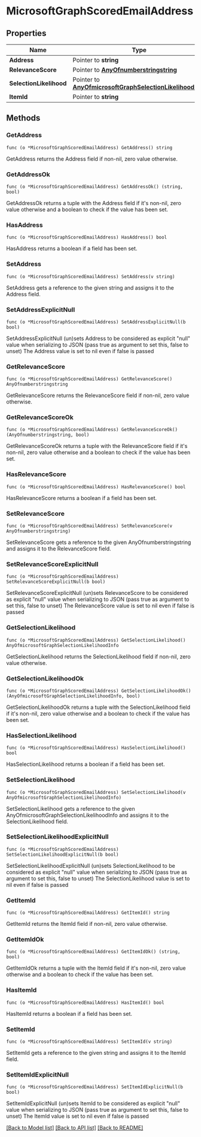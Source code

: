 # MicrosoftGraphScoredEmailAddress

## Properties

Name | Type | Description | Notes
------------ | ------------- | ------------- | -------------
**Address** | Pointer to **string** |  | [optional] 
**RelevanceScore** | Pointer to [**AnyOfnumberstringstring**](anyOf&lt;number,string,string&gt;.md) |  | [optional] 
**SelectionLikelihood** | Pointer to [**AnyOfmicrosoftGraphSelectionLikelihoodInfo**](anyOf&lt;microsoft.graph.selectionLikelihoodInfo&gt;.md) |  | [optional] 
**ItemId** | Pointer to **string** |  | [optional] 

## Methods

### GetAddress

`func (o *MicrosoftGraphScoredEmailAddress) GetAddress() string`

GetAddress returns the Address field if non-nil, zero value otherwise.

### GetAddressOk

`func (o *MicrosoftGraphScoredEmailAddress) GetAddressOk() (string, bool)`

GetAddressOk returns a tuple with the Address field if it's non-nil, zero value otherwise
and a boolean to check if the value has been set.

### HasAddress

`func (o *MicrosoftGraphScoredEmailAddress) HasAddress() bool`

HasAddress returns a boolean if a field has been set.

### SetAddress

`func (o *MicrosoftGraphScoredEmailAddress) SetAddress(v string)`

SetAddress gets a reference to the given string and assigns it to the Address field.

### SetAddressExplicitNull

`func (o *MicrosoftGraphScoredEmailAddress) SetAddressExplicitNull(b bool)`

SetAddressExplicitNull (un)sets Address to be considered as explicit "null" value
when serializing to JSON (pass true as argument to set this, false to unset)
The Address value is set to nil even if false is passed
### GetRelevanceScore

`func (o *MicrosoftGraphScoredEmailAddress) GetRelevanceScore() AnyOfnumberstringstring`

GetRelevanceScore returns the RelevanceScore field if non-nil, zero value otherwise.

### GetRelevanceScoreOk

`func (o *MicrosoftGraphScoredEmailAddress) GetRelevanceScoreOk() (AnyOfnumberstringstring, bool)`

GetRelevanceScoreOk returns a tuple with the RelevanceScore field if it's non-nil, zero value otherwise
and a boolean to check if the value has been set.

### HasRelevanceScore

`func (o *MicrosoftGraphScoredEmailAddress) HasRelevanceScore() bool`

HasRelevanceScore returns a boolean if a field has been set.

### SetRelevanceScore

`func (o *MicrosoftGraphScoredEmailAddress) SetRelevanceScore(v AnyOfnumberstringstring)`

SetRelevanceScore gets a reference to the given AnyOfnumberstringstring and assigns it to the RelevanceScore field.

### SetRelevanceScoreExplicitNull

`func (o *MicrosoftGraphScoredEmailAddress) SetRelevanceScoreExplicitNull(b bool)`

SetRelevanceScoreExplicitNull (un)sets RelevanceScore to be considered as explicit "null" value
when serializing to JSON (pass true as argument to set this, false to unset)
The RelevanceScore value is set to nil even if false is passed
### GetSelectionLikelihood

`func (o *MicrosoftGraphScoredEmailAddress) GetSelectionLikelihood() AnyOfmicrosoftGraphSelectionLikelihoodInfo`

GetSelectionLikelihood returns the SelectionLikelihood field if non-nil, zero value otherwise.

### GetSelectionLikelihoodOk

`func (o *MicrosoftGraphScoredEmailAddress) GetSelectionLikelihoodOk() (AnyOfmicrosoftGraphSelectionLikelihoodInfo, bool)`

GetSelectionLikelihoodOk returns a tuple with the SelectionLikelihood field if it's non-nil, zero value otherwise
and a boolean to check if the value has been set.

### HasSelectionLikelihood

`func (o *MicrosoftGraphScoredEmailAddress) HasSelectionLikelihood() bool`

HasSelectionLikelihood returns a boolean if a field has been set.

### SetSelectionLikelihood

`func (o *MicrosoftGraphScoredEmailAddress) SetSelectionLikelihood(v AnyOfmicrosoftGraphSelectionLikelihoodInfo)`

SetSelectionLikelihood gets a reference to the given AnyOfmicrosoftGraphSelectionLikelihoodInfo and assigns it to the SelectionLikelihood field.

### SetSelectionLikelihoodExplicitNull

`func (o *MicrosoftGraphScoredEmailAddress) SetSelectionLikelihoodExplicitNull(b bool)`

SetSelectionLikelihoodExplicitNull (un)sets SelectionLikelihood to be considered as explicit "null" value
when serializing to JSON (pass true as argument to set this, false to unset)
The SelectionLikelihood value is set to nil even if false is passed
### GetItemId

`func (o *MicrosoftGraphScoredEmailAddress) GetItemId() string`

GetItemId returns the ItemId field if non-nil, zero value otherwise.

### GetItemIdOk

`func (o *MicrosoftGraphScoredEmailAddress) GetItemIdOk() (string, bool)`

GetItemIdOk returns a tuple with the ItemId field if it's non-nil, zero value otherwise
and a boolean to check if the value has been set.

### HasItemId

`func (o *MicrosoftGraphScoredEmailAddress) HasItemId() bool`

HasItemId returns a boolean if a field has been set.

### SetItemId

`func (o *MicrosoftGraphScoredEmailAddress) SetItemId(v string)`

SetItemId gets a reference to the given string and assigns it to the ItemId field.

### SetItemIdExplicitNull

`func (o *MicrosoftGraphScoredEmailAddress) SetItemIdExplicitNull(b bool)`

SetItemIdExplicitNull (un)sets ItemId to be considered as explicit "null" value
when serializing to JSON (pass true as argument to set this, false to unset)
The ItemId value is set to nil even if false is passed

[[Back to Model list]](../README.md#documentation-for-models) [[Back to API list]](../README.md#documentation-for-api-endpoints) [[Back to README]](../README.md)


